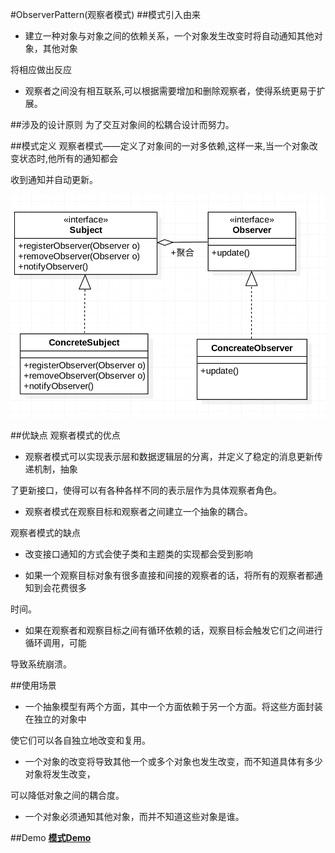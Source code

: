 #ObserverPattern(观察者模式)
##模式引入由来
-  建立一种对象与对象之间的依赖关系，一个对象发生改变时将自动通知其他对象，其他对象

将相应做出反应

-  观察者之间没有相互联系,可以根据需要增加和删除观察者，使得系统更易于扩展。

##涉及的设计原则
为了交互对象间的松耦合设计而努力。

##模式定义
观察者模式——定义了对象间的一对多依赖,这样一来,当一个对象改变状态时,他所有的通知都会

收到通知并自动更新。

![image](https://github.com/SilenceDut/DesignPatterns/blob/master/pictures/ObserverUML/observer_uml.png)

##优缺点
观察者模式的优点

- 观察者模式可以实现表示层和数据逻辑层的分离，并定义了稳定的消息更新传递机制，抽象

了更新接口，使得可以有各种各样不同的表示层作为具体观察者角色。

- 观察者模式在观察目标和观察者之间建立一个抽象的耦合。

观察者模式的缺点

- 改变接口通知的方式会使子类和主题类的实现都会受到影响

- 如果一个观察目标对象有很多直接和间接的观察者的话，将所有的观察者都通知到会花费很多

时间。

- 如果在观察者和观察目标之间有循环依赖的话，观察目标会触发它们之间进行循环调用，可能

导致系统崩溃。

##使用场景
- 一个抽象模型有两个方面，其中一个方面依赖于另一个方面。将这些方面封装在独立的对象中

使它们可以各自独立地改变和复用。

- 一个对象的改变将导致其他一个或多个对象也发生改变，而不知道具体有多少对象将发生改变，

可以降低对象之间的耦合度。

- 一个对象必须通知其他对象，而并不知道这些对象是谁。

##Demo
[**模式Demo**](https://github.com/SilenceDut/DesignPatterns/blob/master/src/com/silencedut/behavioral_patterns/observer)
